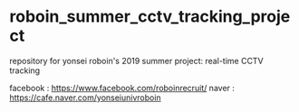 # roboin_summer_cctv_tracking_project
repository for yonsei roboin's 2019 summer project: real-time CCTV tracking 

facebook : https://www.facebook.com/roboinrecruit/
naver : https://cafe.naver.com/yonseiunivroboin
